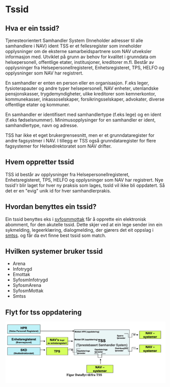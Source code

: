 # Tssid
## Hva er ein tssid?
Tjenesteorientert Samhandler System (Inneholder adresser til alle samhandlere i NAV) ident
TSS er et fellesregister som inneholder opplysninger om de eksterne samarbeidspartnere som NAV utveksler informasjon med. 
Utviklet på grunn av behov for kvalitet i grunndata om helsepersonell, offentlige etater, institusjoner, kreditorer m.fl. Består av opplysninger fra Helsepersonellregisteret, Enhetsregisteret, TPS, HELFO og opplysninger som NAV har registrert.

En samhandler er enten en person eller en organisasjon. F.eks leger, fysioterapauter og andre typer helsepersonell, NAV enheter, utenlandske pensjonskasser, trygdemyndigheter, ulike kreditorer som kemnerkontor, kommunekasser, inkassoselskaper, forsikringsselskaper, advokater, diverse offentlige etater og kommuner.

En samhandler er identifisert med samhandlertype (f.eks lege)  og en ident (f.eks fødselsnummer). Minimusopplysinger for en samhandler er ident, samhandlertype, navn og adresse.

TSS har ikke et eget brukergrensesnitt, men er et grunndataregister for andre fagsystmer i NAV. I tillegg er TSS også grunndataregister for flere fagsystemer for Helsedirektoratet som NAV drifter.

## Hvem oppretter tssid
TSS id består av opplysninger fra Helsepersonellregisteret, Enhetsregisteret, TPS, HELFO og opplysninger som NAV har registrert.
Nye tssid'r blir laget for hver ny praksis som lages, tssId vil ikke bli oppdatert. 
Så det er en "evig" unik id for hver samhandlerprakis.

## Hvordan benyttes ein tssid?
Ein tssid benyttes eks i [syfosmmottak](https://github.com/navikt/syfosmmottak) får å opprette ein elektronisk abomment, for den akutelle tssid.
Dette skjer ved at ein lege sender inn ein sykmelding, legeerklæring, dialogmelding, der gjørers det eit oppslag i [smtss](https://github.com/navikt/smtss).
og får da evt finne best  tssid som match.

## Hvilken systemer bruker tssid
* Arena
* Infotrygd
* Emottak
* SyfosmInfotrygd
* SyfosmArena
* SyfosmMottak
* Smtss

## Flyt for tss oppdatering
<img src="flyt-tss.jpg" alt="Tss Flyt">
